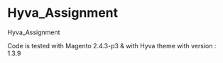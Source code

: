 # Hyva_Assignment
Hyva_Assignment

Code is tested with Magento 2.4.3-p3 & with Hyva theme with version : 1.3.9
